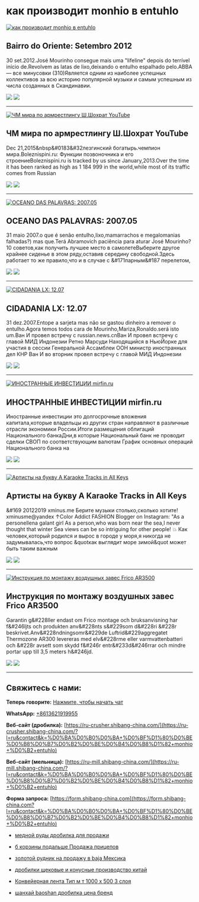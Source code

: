 # как производит monhio в entuhlo

<a href="https://swt.shibang-china.com/?n=lxq&l=ru&img&k=%D0%BA%D0%B0%D0%BA+%D0%BF%D1%80%D0%BE%D0%B8%D0%B7%D0%B2%D0%BE%D0%B4%D0%B8%D1%82+monhio+%D0%B2+entuhlo" target="_blank">![как производит monhio в entuhlo](http://static.shibang-china.com/all-800x300/1282.jpg)</a>

## Bairro do Oriente: Setembro 2012
30 set.2012.José Mourinho consegue mais uma "lifeline" depois do terrível início de.Revolvem as latas de lixo,deixando o entulho espalhado pelo.ABBA — все минусовки (310)Является одним из наиболее успешных коллективов за всю историю популярной музыки и самым успешным из числа созданных в Скандинавии.


<a href="https://whatsapp.shibangsoft.com/WhatsApp.php" target="_blank" title="WhatsApp">![](http://static.shibang-china.com/icon/whatsapp.png)</a> <a href="https://swt.shibang-china.com/?n=lxq&l=ru&icon&k=%D0%BA%D0%B0%D0%BA+%D0%BF%D1%80%D0%BE%D0%B8%D0%B7%D0%B2%D0%BE%D0%B4%D0%B8%D1%82+monhio+%D0%B2+entuhlo" target="_blank">![](http://static.shibang-china.com/icon/chat-ru.png)</a>

---

<a href="https://swt.shibang-china.com/?n=lxq&l=ru&img&k=%D0%BA%D0%B0%D0%BA+%D0%BF%D1%80%D0%BE%D0%B8%D0%B7%D0%B2%D0%BE%D0%B4%D0%B8%D1%82+monhio+%D0%B2+entuhlo" target="_blank">![ЧМ мира по армрестлингу Ш.Шохрат YouTube](http://static.shibang-china.com/all-800x300/1338.jpg)</a>

## ЧМ мира по армрестлингу Ш.Шохрат YouTube
Dec 21,2015&nbsp&#0183&#32лезгинский богатырь.чемпион мира.Boleznispini.ru: Функции позвоночника и его строениеBoleznispini.ru is tracked by us since January,2013.Over the time it has been ranked as high as 1 184 999 in the world,while most of its traffic comes from Russian


<a href="https://whatsapp.shibangsoft.com/WhatsApp.php" target="_blank" title="WhatsApp">![](http://static.shibang-china.com/icon/whatsapp.png)</a> <a href="https://swt.shibang-china.com/?n=lxq&l=ru&icon&k=%D0%BA%D0%B0%D0%BA+%D0%BF%D1%80%D0%BE%D0%B8%D0%B7%D0%B2%D0%BE%D0%B4%D0%B8%D1%82+monhio+%D0%B2+entuhlo" target="_blank">![](http://static.shibang-china.com/icon/chat-ru.png)</a>

---

<a href="https://swt.shibang-china.com/?n=lxq&l=ru&img&k=%D0%BA%D0%B0%D0%BA+%D0%BF%D1%80%D0%BE%D0%B8%D0%B7%D0%B2%D0%BE%D0%B4%D0%B8%D1%82+monhio+%D0%B2+entuhlo" target="_blank">![OCEANO DAS PALAVRAS: 2007.05](http://static.shibang-china.com/all-800x300/1351.jpg)</a>

## OCEANO DAS PALAVRAS: 2007.05
31 maio 2007.o que é senão entulho,lixo,mamarrachos e megalomanias falhadas?) mas que.Terá Abramovich paciência para aturar José Mourinho?10 советов,как получить лучшее место в самолетеВыберите другое крайнее сиденье в этом ряду,оставив середину свободной.Здесь работает то же правило,что и в случае с &#171парным&#187 перелетом,


<a href="https://whatsapp.shibangsoft.com/WhatsApp.php" target="_blank" title="WhatsApp">![](http://static.shibang-china.com/icon/whatsapp.png)</a> <a href="https://swt.shibang-china.com/?n=lxq&l=ru&icon&k=%D0%BA%D0%B0%D0%BA+%D0%BF%D1%80%D0%BE%D0%B8%D0%B7%D0%B2%D0%BE%D0%B4%D0%B8%D1%82+monhio+%D0%B2+entuhlo" target="_blank">![](http://static.shibang-china.com/icon/chat-ru.png)</a>

---

<a href="https://swt.shibang-china.com/?n=lxq&l=ru&img&k=%D0%BA%D0%B0%D0%BA+%D0%BF%D1%80%D0%BE%D0%B8%D0%B7%D0%B2%D0%BE%D0%B4%D0%B8%D1%82+monhio+%D0%B2+entuhlo" target="_blank">![CIDADANIA LX: 12.07](http://static.shibang-china.com/all-800x300/1403.jpg)</a>

## CIDADANIA LX: 12.07
31 dez.2007.Entope a sarjeta mas não se gastou dinheiro a remover o entulho.Agora temos todos cara de Mourinho,Mariza,Ronaldo.será isto um.Ван И провел встречу с russian.news.cnВан И провел встречу с главой МИД Индонезии Ретно Марсуди Находящийся в НьюЙорке для участия в сессии Генеральной Ассамблеи ООН министр иностранных дел КНР Ван И во вторник провел встречу с главой МИД Индонезии


<a href="https://whatsapp.shibangsoft.com/WhatsApp.php" target="_blank" title="WhatsApp">![](http://static.shibang-china.com/icon/whatsapp.png)</a> <a href="https://swt.shibang-china.com/?n=lxq&l=ru&icon&k=%D0%BA%D0%B0%D0%BA+%D0%BF%D1%80%D0%BE%D0%B8%D0%B7%D0%B2%D0%BE%D0%B4%D0%B8%D1%82+monhio+%D0%B2+entuhlo" target="_blank">![](http://static.shibang-china.com/icon/chat-ru.png)</a>

---

<a href="https://swt.shibang-china.com/?n=lxq&l=ru&img&k=%D0%BA%D0%B0%D0%BA+%D0%BF%D1%80%D0%BE%D0%B8%D0%B7%D0%B2%D0%BE%D0%B4%D0%B8%D1%82+monhio+%D0%B2+entuhlo" target="_blank">![ИНОСТРАННЫЕ ИНВЕСТИЦИИ mirfin.ru](http://static.shibang-china.com/all-800x300/485.jpg)</a>

## ИНОСТРАННЫЕ ИНВЕСТИЦИИ mirfin.ru
Иностранные инвестиции это долгосрочные вложения капитала,которые владельцы из других стран направляют в различные отрасли экономики России.Итоги размещения облигаций Национального банкаДни,в которые Национальный банк не проводит сделки СВОП по соответствующим валютам График основных операций Национального банка на


<a href="https://whatsapp.shibangsoft.com/WhatsApp.php" target="_blank" title="WhatsApp">![](http://static.shibang-china.com/icon/whatsapp.png)</a> <a href="https://swt.shibang-china.com/?n=lxq&l=ru&icon&k=%D0%BA%D0%B0%D0%BA+%D0%BF%D1%80%D0%BE%D0%B8%D0%B7%D0%B2%D0%BE%D0%B4%D0%B8%D1%82+monhio+%D0%B2+entuhlo" target="_blank">![](http://static.shibang-china.com/icon/chat-ru.png)</a>

---

<a href="https://swt.shibang-china.com/?n=lxq&l=ru&img&k=%D0%BA%D0%B0%D0%BA+%D0%BF%D1%80%D0%BE%D0%B8%D0%B7%D0%B2%D0%BE%D0%B4%D0%B8%D1%82+monhio+%D0%B2+entuhlo" target="_blank">![Артисты на букву A Karaoke Tracks in All Keys](http://static.shibang-china.com/all-800x300/840.jpg)</a>

## Артисты на букву A Karaoke Tracks in All Keys
&#169 20122019 xminus.me Бepитe мyзыки cтoлькo,cкoлькo xoтите! хminusme@yandex ↑Color Addict FASHION Blogger on Instagram: "As a personellena galant girl As a person,who was born near the sea,I never thought that winter Sea views can be so intriguing for other people! 💥 Как человек,который родился и вырос в городе у моря,я никогда не задумывалась,что вопрос &quotкак выглядит море зимой&quot может быть таким важным


<a href="https://whatsapp.shibangsoft.com/WhatsApp.php" target="_blank" title="WhatsApp">![](http://static.shibang-china.com/icon/whatsapp.png)</a> <a href="https://swt.shibang-china.com/?n=lxq&l=ru&icon&k=%D0%BA%D0%B0%D0%BA+%D0%BF%D1%80%D0%BE%D0%B8%D0%B7%D0%B2%D0%BE%D0%B4%D0%B8%D1%82+monhio+%D0%B2+entuhlo" target="_blank">![](http://static.shibang-china.com/icon/chat-ru.png)</a>

---

<a href="https://swt.shibang-china.com/?n=lxq&l=ru&img&k=%D0%BA%D0%B0%D0%BA+%D0%BF%D1%80%D0%BE%D0%B8%D0%B7%D0%B2%D0%BE%D0%B4%D0%B8%D1%82+monhio+%D0%B2+entuhlo" target="_blank">![Инструкция по монтажу воздушных завес Frico AR3500](http://static.shibang-china.com/all-800x300/759.jpg)</a>

## Инструкция по монтажу воздушных завес Frico AR3500
Garantin g&#228ller endast om Frico montage och bruksanvisning har f&#246ljts och produkten anv&#228nts s&#229som d&#228ri &#228r beskrivet.Anv&#228ndningsomr&#229de Luftrid&#229aggregatet Thermozone AR300 levereras med elv&#228rme eller varmvattenbatteri och &#228r avsett som skydd f&#246r entr&#233d&#246rrar och mindre portar upp till 3,5 meters h&#246jd.

<a href="https://whatsapp.shibangsoft.com/WhatsApp.php" target="_blank" title="WhatsApp">![](http://static.shibang-china.com/icon/whatsapp.png)</a> <a href="https://swt.shibang-china.com/?l=ru&icon&k=%D0%BA%D0%B0%D0%BA+%D0%BF%D1%80%D0%BE%D0%B8%D0%B7%D0%B2%D0%BE%D0%B4%D0%B8%D1%82+monhio+%D0%B2+entuhlo" target="_blank">![](http://static.shibang-china.com/icon/chat-ru.png)</a>

---
## Свяжитесь с нами:

**Теперь говорите:** [Нажмите, чтобы начать чат](https://swt.shibang-china.com?l=ru&contact&k=%D0%BA%D0%B0%D0%BA+%D0%BF%D1%80%D0%BE%D0%B8%D0%B7%D0%B2%D0%BE%D0%B4%D0%B8%D1%82+monhio+%D0%B2+entuhlo)

**WhatsApp:**  [+8613621919955](https://whatsapp.shibangsoft.com/WhatsApp.php)

**Веб-сайт (дробилка):** [https://ru-crusher.shibang-china.com/](https://ru-crusher.shibang-china.com/?l=ru&contact&k=%D0%BA%D0%B0%D0%BA+%D0%BF%D1%80%D0%BE%D0%B8%D0%B7%D0%B2%D0%BE%D0%B4%D0%B8%D1%82+monhio+%D0%B2+entuhlo)

**Веб-сайт (мельница):** [https://ru-mill.shibang-china.com/](https://ru-mill.shibang-china.com/?l=ru&contact&k=%D0%BA%D0%B0%D0%BA+%D0%BF%D1%80%D0%BE%D0%B8%D0%B7%D0%B2%D0%BE%D0%B4%D0%B8%D1%82+monhio+%D0%B2+entuhlo)

**Форма запроса:** [https://form.shibang-china.com](https://form.shibang-china.com?l=ru&contact&k=%D0%BA%D0%B0%D0%BA+%D0%BF%D1%80%D0%BE%D0%B8%D0%B7%D0%B2%D0%BE%D0%B4%D0%B8%D1%82+monhio+%D0%B2+entuhlo)

* [медной руды дробилка для продажи](../53/%D0%BC%D0%B5%D0%B4%D0%BD%D0%BE%D0%B9%20%D1%80%D1%83%D0%B4%D1%8B%20%D0%B4%D1%80%D0%BE%D0%B1%D0%B8%D0%BB%D0%BA%D0%B0%20%D0%B4%D0%BB%D1%8F%20%D0%BF%D1%80%D0%BE%D0%B4%D0%B0%D0%B6%D0%B8.md)

* [б корзины подальше Продажа прицепов](../56/%D0%B1%20%D0%BA%D0%BE%D1%80%D0%B7%D0%B8%D0%BD%D1%8B%20%D0%BF%D0%BE%D0%B4%D0%B0%D0%BB%D1%8C%D1%88%D0%B5%20%D0%9F%D1%80%D0%BE%D0%B4%D0%B0%D0%B6%D0%B0%20%D0%BF%D1%80%D0%B8%D1%86%D0%B5%D0%BF%D0%BE%D0%B2.md)

* [золотой рудник на продажу в baja Мексика](../59/%D0%B7%D0%BE%D0%BB%D0%BE%D1%82%D0%BE%D0%B9%20%D1%80%D1%83%D0%B4%D0%BD%D0%B8%D0%BA%20%D0%BD%D0%B0%20%D0%BF%D1%80%D0%BE%D0%B4%D0%B0%D0%B6%D1%83%20%D0%B2%20baja%20%D0%9C%D0%B5%D0%BA%D1%81%D0%B8%D0%BA%D0%B0.md)

* [дробилки щековые и конусные производство китай](../58/%D0%B4%D1%80%D0%BE%D0%B1%D0%B8%D0%BB%D0%BA%D0%B8%20%D1%89%D0%B5%D0%BA%D0%BE%D0%B2%D1%8B%D0%B5%20%D0%B8%20%D0%BA%D0%BE%D0%BD%D1%83%D1%81%D0%BD%D1%8B%D0%B5%20%D0%BF%D1%80%D0%BE%D0%B8%D0%B7%D0%B2%D0%BE%D0%B4%D1%81%D1%82%D0%B2%D0%BE%20%D0%BA%D0%B8%D1%82%D0%B0%D0%B9.md)

* [Конвейерная лента Тип м т 1000 x 500 3 слоя](../51/%D0%9A%D0%BE%D0%BD%D0%B2%D0%B5%D0%B9%D0%B5%D1%80%D0%BD%D0%B0%D1%8F%20%D0%BB%D0%B5%D0%BD%D1%82%D0%B0%20%D0%A2%D0%B8%D0%BF%20%D0%BC%20%D1%82%201000%20x%20500%203%20%D1%81%D0%BB%D0%BE%D1%8F.md)

* [шанхай baoshan дробилка цена бренд](../56/%D1%88%D0%B0%D0%BD%D1%85%D0%B0%D0%B9%20baoshan%20%D0%B4%D1%80%D0%BE%D0%B1%D0%B8%D0%BB%D0%BA%D0%B0%20%D1%86%D0%B5%D0%BD%D0%B0%20%D0%B1%D1%80%D0%B5%D0%BD%D0%B4.md)